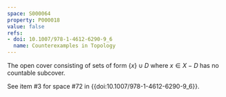 ```yaml
---
space: S000064
property: P000018
value: false
refs:
- doi: 10.1007/978-1-4612-6290-9_6
  name: Counterexamples in Topology
---
```


The open cover consisting of sets of form $\{x\} \cup D$ where $x \in X - D$ has no countable subcover.

See item #3 for space #72 in {{doi:10.1007/978-1-4612-6290-9_6}}.
